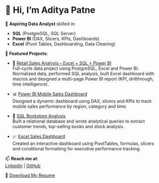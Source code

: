 # 👋 Hi, I’m Aditya Patne

🎯 **Aspiring Data Analyst** skilled in:
- **SQL** (PostgreSQL, SQL Server)
- **Power BI** (DAX, Slicers, KPIs, Dashboards)
- **Excel** (Pivot Tables, Dashboarding, Data Cleaning)

🚀 **Featured Projects**:

- 🧩 [Retail Sales Analysis – Excel + SQL + Power BI](https://github.com/adityapatne001/retail-sales-analysis-excel-sql-powerbi)  
  Full-cycle data project using PostgreSQL, Excel and Power BI. Normalized data, performed SQL analysis, built Excel dashboard with macros and designed a multi-page Power BI report (KPI, drillthrough, time intelligence).

- 📊 [Power BI Mobile Sales Dashboard](https://github.com/adityapatne001/power-bi-mobile-sales-dashboard)  
  Designed a dynamic dashboard using DAX, slicers and KPIs to track mobile sales performance by region, category and time.

- 📘 [SQL Bookstore Analysis](https://github.com/adityapatne001/sql-bookstore-sales-analysis)  
  Built a relational database and wrote analytical queries to extract customer trends, top-selling books and stock analysis.

- 📈 [Excel Sales Dashboard](https://github.com/adityapatne001/excel-sales-performance-dashboard)  
  Created an interactive dashboard using PivotTables, formulas, slicers and conditional formatting for executive performance tracking.

📫 **Reach me at**:  
[LinkedIn](https://linkedin.com/in/adityapatne001) | [GitHub](https://github.com/adityapatne001)

📄 [Download My Resume](./Aditya_Patne_Resume.pdf)
